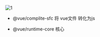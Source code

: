 ![1](/Users/fjl/Documents/github/vue3-code-note/img/1.png)

- @vue/complite-sfc 将 vue文件 转化为js

- @vue/runtime-core 核心

